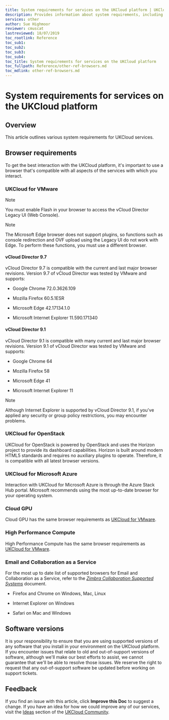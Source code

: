 ```yaml
---
title: System requirements for services on the UKCloud platform | UKCloud Ltd
description: Provides information about system requirements, including browser versions, for various services on the UKCloud platform
services: other
author: Sue Highmoor
reviewer: cmuscat
lastreviewed: 18/07/2019
toc_rootlink: Reference
toc_sub1: 
toc_sub2:
toc_sub3:
toc_sub4:
toc_title: System requirements for services on the UKCloud platform
toc_fullpath: Reference/other-ref-browsers.md
toc_mdlink: other-ref-browsers.md
---
```


# System requirements for services on the UKCloud platform

## Overview

This article outlines various system requirements for UKCloud services.

## Browser requirements

To get the best interaction with the UKCloud platform, it's important to use a browser that's compatible with all aspects of the services with which you interact.

### UKCloud for VMware

> [!NOTE]
> You must enable Flash in your browser to access the vCloud Director Legacy UI (Web Console).

> [!NOTE]
> The Microsoft Edge browser does not support plugins, so functions such as console redirection and OVF upload using the Legacy UI do not work with Edge. To perform these functions, you must use a different browser.

#### vCloud Director 9.7

vCloud Director 9.7 is compatible with the current and last major browser revisions. Version 9.7 of vCloud Director was tested by VMware and supports:

- Google Chrome 72.0.3626.109

- Mozilla Firefox 60.5.1ESR

- Microsoft Edge 42.17134.1.0

- Microsoft Internet Explorer 11.590.171340

#### vCloud Director 9.1

vCloud Director 9.1 is compatible with many current and last major browser revisions. Version 9.1 of vCloud Director was tested by VMware and supports:

- Google Chrome 64

- Mozilla Firefox 58

- Microsoft Edge 41

- Microsoft Internet Explorer 11

> [!NOTE]
> Although Internet Explorer is supported by vCloud Director 9.1, if you've applied any security or group policy restrictions, you may encounter problems.

### UKCloud for OpenStack

UKCloud for OpenStack is powered by OpenStack and uses the Horizon project to provide its dashboard capabilities. Horizon is built around modern HTML5 standards and requires no auxiliary plugins to operate. Therefore, it is compatible with all latest browser versions.

### UKCloud for Microsoft Azure

Interaction with UKCloud for Microsoft Azure is through the Azure Stack Hub portal. Microsoft recommends using the most up-to-date browser for your operating system.

### Cloud GPU

Cloud GPU has the same browser requirements as [UKCloud for VMware](#ukcloud-for-vmware).

### High Performance Compute

High Performance Compute has the same browser requirements as [UKCloud for VMware](#ukcloud-for-vmware).

### Email and Collaboration as a Service

For the most up to date list of supported browsers for Email and Collaboration as a Service, refer to the [*Zimbra Collaboration Supported Systems*](https://wiki.zimbra.com/wiki/Zimbra_Releases/8.7.0/Supported_Systems) document.

- Firefox and Chrome on Windows, Mac, Linux

- Internet Explorer on Windows

- Safari on Mac and Windows

## Software versions

It is your responsibility to ensure that you are using supported versions of any software that you install in your environment on the UKCloud platform. If you encounter issues that relate to old and out-of-support versions of software, although we'll make our best efforts to assist, we cannot guarantee that we'll be able to resolve those issues. We reserve the right to request that any out-of-support software be updated before working on support tickets.

## Feedback

If you find an issue with this article, click **Improve this Doc** to suggest a change. If you have an idea for how we could improve any of our services, visit the [Ideas](https://community.ukcloud.com/ideas) section of the [UKCloud Community](https://community.ukcloud.com).
